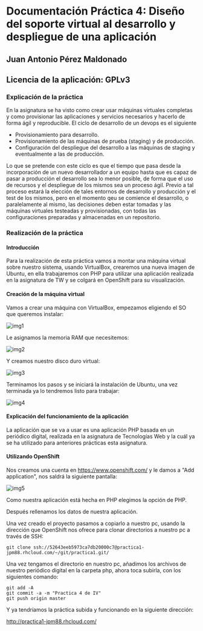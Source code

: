 # Documentación Práctica 4: Diseño del soporte virtual al desarrollo y despliegue de una aplicación

## Juan Antonio Pérez Maldonado

## Licencia de la aplicación: GPLv3


### Explicación de la práctica

En la asignatura se ha visto como crear usar máquinas virtuales completas y como provisionar las aplicaciones y servicios necesarios y hacerlo de forma ágil y reproducible. El ciclo de desarrollo de un devops es el siguiente

* Provisionamiento para desarrollo.
* Provisionamiento de las máquinas de prueba (staging) y de producción.
* Configuración del despliegue del desarrollo a las máquinas de staging y eventualmente a las de producción.

Lo que se pretende con este ciclo es que el tiempo que pasa desde la incorporación de un nuevo desarrollador a un equipo hasta que es capaz de pasar a producción el desarrollo sea lo menor posible, de forma que el uso de recursos y el despliegue de los mismos sea un proceso ágil. Previo a tal proceso estará la elección de tales entornos de desarrollo y producción y el test de los mismos, pero en el momento qeu se comience el desarrollo, o paralelamente al mismo, las decisiones deben estar tomadas y las máquinas virtuales testeadas y provisionadas, con todas las configuraciones preparadas y almacenadas en un repositorio.

### Realización de la práctica

#### Introducción

Para la realización de esta práctica vamos a montar una máquina virtual sobre nuestro sistema, usando VirtualBox, crearemos una nueva imagen de Ubuntu, en ella trabajaremos con PHP para utilizar una aplicación realizada en la asignatura de TW y se colgará en OpenShift para su visualización.

#### Creación de la máquina virtual

Vamos a crear una máquina con VirtualBox, empezamos eligiendo el SO que queremos instalar:

![img1](https://raw2.github.com/jpm88/Practica4-IV/master/imagenes/img1.jpg)

Le asignamos la memoria RAM que necesitemos:

![img2](https://raw2.github.com/jpm88/Practica4-IV/master/imagenes/img2.jpg)

Y creamos nuestro disco duro virtual:

![img3](https://raw2.github.com/jpm88/Practica4-IV/master/imagenes/img3.jpg)

Terminamos los pasos y se iniciará la instalación de Ubuntu, una vez terminada ya lo tendremos listo para trabajar:

![img4](https://raw2.github.com/jpm88/Practica4-IV/master/imagenes/img4.jpg)


#### Explicación del funcionamiento de la aplicación

La aplicación que se va a usar es una aplicación PHP basada en un periódico digital, realizada en la asignatura de Tecnologías Web y la cuál ya se ha utilizado para anteriores prácticas esta asignatura.


#### Utilizando OpenShift

Nos creamos una cuenta en https://www.openshift.com/ y le damos a "Add application", nos saldrá la siguiente pantalla:

![img5](https://raw2.github.com/jpm88/Practica4-IV/master/imagenes/img5.jpg)

Como nuestra aplicación está hecha en PHP elegimos la opción de PHP.

Después rellenamos los datos de nuestra aplicación.

Una vez creado el proyecto pasamos a copiarlo a nuestro pc, usando la dirección que OpenShift nos ofrece para clonar directorios a nuestro pc a través de SSH:

    git clone ssh://52643eeb5973ca7db20000c7@practica1-jpm88.rhcloud.com/~/git/practica1.git/

Una vez tengamos el directorio en nuestro pc, añadimos los archivos de nuestro periódico digital en la carpeta php, ahora toca subirla, con los siguientes comando:

    git add -A
    git commit -a -m "Practica 4 de IV"
    git push origin master
    
Y ya tendríamos la práctica subida y funcionando en la siguiente dirección:

http://practica1-jpm88.rhcloud.com/









